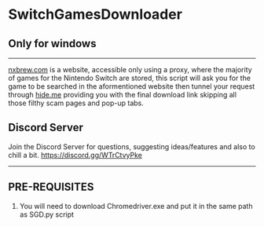 # SwitchGamesDownloader
## Only for windows

---

[nxbrew.com](nxbrew.com) is a website, accessible only using a proxy, where the majority of games for the Nintendo Switch are stored, this script will ask you for the game to be searched in the aformentioned website then tunnel your request through [hide.me](hide.me) providing you with the final download link skipping all those filthy scam pages and pop-up tabs.

## Discord Server
Join the Discord Server for questions, suggesting ideas/features and also to chill a bit.
https://discord.gg/WTrCtvyPke

---

## PRE-REQUISITES
1. You will need to download Chromedriver.exe and put it in the same path as SGD.py script
